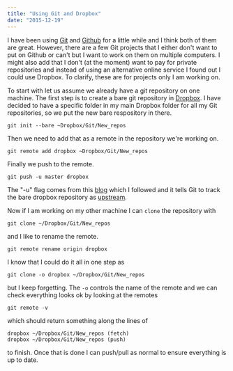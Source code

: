 ```yaml
---
title: "Using Git and Dropbox"  
date: "2015-12-19"
---
```




I have been using [Git](https://git-scm.com/) and [Github](https://github.com/) for a little while and I think both of them are great. However, there are a few Git projects that I either don't want to put on Github or can't but I want to work on them on multiple computers. I might also add that I don't (at the moment) want to pay for private repositories and instead of using an alternative online service I found out I could use Dropbox. To clarify, these are for projects only I am working on.

To start with let us assume we already have a git repository on one machine. The first step is to create a bare git repository in [Dropbox](https://www.dropbox.com). I have decided to have a specific folder in my main Dropbox folder for all my Git repositories, so we put the new bare respository in there.

``` shell
git init --bare ~Dropbox/Git/New_repos
```

Then we need to add that as a remote in the repository we're working on.

``` shell
git remote add dropbox ~Dropbox/Git/New_repos
```

Finally we push to the remote.

``` shell
git push -u master dropbox
```

The "-u" flag comes from this [blog](http://blog.shvetsov.com/2013/04/using-git-with-dropbox.html) which I followed and it tells Git to track the bare dropbox repository as [upstream](http://stackoverflow.com/questions/2739376/definition-of-downstream-and-upstream).

Now if I am working on my other machine I can `clone` the repository with

``` shell
git clone ~/Dropbox/Git/New_repos
```
	
and I like to rename the remote.

``` shell
git remote rename origin dropbox
```
	
I know that I could do it all in one step as

``` shell
git clone -o dropbox ~/Dropbox/Git/New_repos
```

but I keep forgetting. The `-o` controls the name of the remote and we can check everything looks ok by looking at the remotes

``` shell
git remote -v
```

which should return something along the lines of

``` shell
dropbox ~/Dropbox/Git/New_repos (fetch)
dropbox ~/Dropbox/Git/New_repos (push)
```

to finish. Once that is done I can push/pull as normal to ensure everything is up to date.